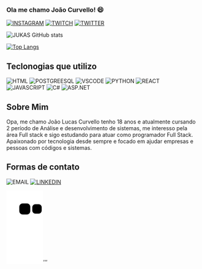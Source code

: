 
### Ola me chamo  João Curvello! :smile:



[![INSTAGRAM](https://img.shields.io/badge/Instagram-E4405F?style=for-the-badge&logo=instagram&logoColor=white)](https://instagram.com/joao.curvello)
[![TWITCH](https://img.shields.io/badge/Twitch-9146FF?style=for-the-badge&logo=twitch&logoColor=white)](https://www.twitch.tv/jukasscrf) 
[![TWITTER](https://img.shields.io/badge/Twitter-1DA1F2?style=for-the-badge&logo=twitter&logoColor=white)](https://twitter.com/JoaoCurvello1)

![JUKAS GitHub stats](https://github-readme-stats.vercel.app/api?username=JukasDEV&theme=blueberry&show_icons=true)

[![Top Langs](https://github-readme-stats.vercel.app/api/top-langs/?username=JukasDEV&layout=compact&theme=blueberry)](https://github.com/anuraghazra/github-readme-stats)


## Teclonogias que utilizo 


![HTML](https://img.shields.io/badge/HTML5-E34F26?style=for-the-badge&logo=html5&logoColor=white)
![POSTGREESQL](https://img.shields.io/badge/PostgreSQL-316192?style=for-the-badge&logo=postgresql&logoColor=white)
![VSCODE](https://img.shields.io/badge/Visual_Studio_Code-0078D4?style=for-the-badge&logo=visual%20studio%20code&logoColor=white)
![PYTHON](https://img.shields.io/badge/Python-3776AB?style=for-the-badge&logo=python&logoColor=white)
![REACT](https://img.shields.io/badge/React-20232A?style=for-the-badge&logo=react&logoColor=61DAFB)
![JAVASCRIPT](https://img.shields.io/badge/JavaScript-323330?style=for-the-badge&logo=javascript&logoColor=F7DF1E)
![C#](https://img.shields.io/badge/C%23-239120?style=for-the-badge&logo=c-sharp&logoColor=white)
![ASP.NET](https://img.shields.io/badge/.NET-5C2D91?style=for-the-badge&logo=.net&logoColor=white)


## Sobre Mim

Opa, me chamo João Lucas Curvello tenho 18 anos e atualmente cursando 2 período de Análise e desenvolvimento de sistemas, me interesso pela área Full stack e sigo estudando para atuar como programador Full Stack. Apaixonado por tecnologia desde sempre e focado em ajudar empresas e pessoas 
com códigos e sistemas.

## Formas de contato 



![EMAIL](https://img.shields.io/badge/jcurvelosoftware@gmail.com-0078D4?style=for-the-badge&logo=gmail&logoColor=white)
[![LINKEDIN](https://img.shields.io/badge/LinkedIn-0077B5?style=for-the-badge&logo=linkedin&logoColor=white)](https://www.linkedin.com/in/daniel-kiffer-320820234/)


![Snake animation](https://github.com/danielfk11/danielfk11/blob/output/github-contribution-grid-snake.svg)’’’
